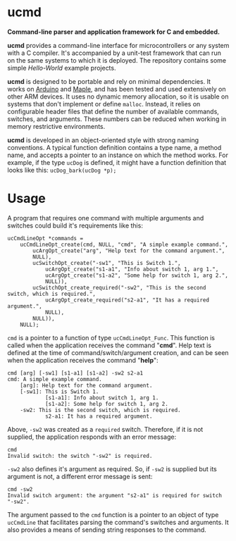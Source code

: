 ucmd
========
**Command-line parser and application framework for C and embedded.**

**ucmd** provides a command-line interface for microcontrollers or any system with a C compiler. It's accompanied by a unit-test framework that can run on the same systems to which it is deployed. The repository contains some simple *Hello-World* example projects.

**ucmd** is designed to be portable and rely on minimal dependencies. It works on [Arduino](http://www.arduino.cc/) and [Maple](http://leaflabs.com/), and has been tested and used extensively on other ARM devices. It uses no dynamic memory allocation, so it is usable on systems that don't implement or define `malloc`. Instead, it relies on configurable header files that define the number of available commands, switches, and arguments. These numbers can be reduced when working in memory restrictive environments.

**ucmd** is developed in an object-oriented style with strong naming conventions. A typical function definition contains a type name, a method name, and accepts a pointer to an instance on which the method works. For example, if the type `ucDog` is defined, it might have a function definition that looks like this: `ucDog_bark(ucDog *p);`

Usage
========

A program that requires one command with multiple arguments and switches could build it's requirements like this:

    ucCmdLineOpt *commands = 
        ucCmdLineOpt_create(cmd, NULL, "cmd", "A simple example command.",
            ucArgOpt_create("arg", "Help text for the command argument.",
            NULL),
            ucSwitchOpt_create("-sw1", "This is Switch 1.", 
                ucArgOpt_create("s1-a1", "Info about switch 1, arg 1.",
                ucArgOpt_create("s1-a2", "Some help for switch 1, arg 2.",
                NULL)),
            ucSwitchOpt_create_required("-sw2", "This is the second switch, which is required.",
                ucArgOpt_create_required("s2-a1", "It has a required argument.",
                NULL),
            NULL)),
        NULL);

`cmd` is a pointer to a function of type `ucCmdLineOpt_Func`. This function is called when the application receives the command "**cmd**". Help text is defined at the time of command/switch/argument creation, and can be seen when the application receives the command "**help**":

    cmd [arg] [-sw1] [s1-a1] [s1-a2] -sw2 s2-a1
    cmd: A simple example command.
        [arg]: Help text for the command argument.
        [-sw1]: This is Switch 1.
                [s1-a1]: Info about switch 1, arg 1.
                [s1-a2]: Some help for switch 1, arg 2.
        -sw2: This is the second switch, which is required.
                s2-a1: It has a required argument.

Above, `-sw2` was created as a `required` switch. Therefore, if it is not supplied, the application responds with an error message:

    cmd
    Invalid switch: the switch "-sw2" is required.
    
`-sw2` also defines it's argument as required. So, if `-sw2` is supplied but its argument is not, a different error message is sent:

    cmd -sw2
    Invalid switch argument: the argument "s2-a1" is required for switch "-sw2".

The argument passed to the `cmd` function is a pointer to an object of type `ucCmdLine` that facilitates parsing the command's switches and arguments. It also provides a means of sending string responses to the command.
